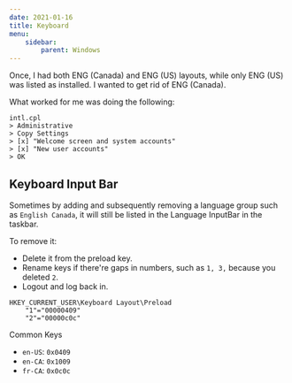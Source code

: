 ```yaml
---
date: 2021-01-16
title: Keyboard
menu:
    sidebar:
        parent: Windows
---
```


Once, I had both ENG (Canada) and ENG (US) layouts,
while only ENG (US) was listed as installed.
I wanted to get rid of ENG (Canada).

What worked for me was doing the following:
```
intl.cpl 
> Administrative 
> Copy Settings 
> [x] "Welcome screen and system accounts"
> [x] "New user accounts"
> OK
```


## Keyboard Input Bar
Sometimes by adding and subsequently removing a language group such as `English Canada`, it will still be listed in the Language InputBar in the taskbar. 

To remove it:

- Delete it from the preload key.
- Rename keys if there're gaps in numbers, such as `1, 3,` because you deleted `2`.
- Logout and log back in.

```
HKEY_CURRENT_USER\Keyboard Layout\Preload
    "1"="00000409"
    "2"="00000c0c"
```

Common Keys

- `en-US`: `0x0409`
- `en-CA`: `0x1009`
- `fr-CA`: `0x0c0c`